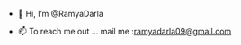 - 👋 Hi, I’m @RamyaDarla
  
- 📫 To reach me out  ... mail me :ramyadarla09@gmail.com


<!---
RamyaDarla/RamyaDarla is a ✨ special ✨ repository because its `README.md` (this file) appears on your GitHub profile.
You can click the Preview link to take a look at your changes.
--->
